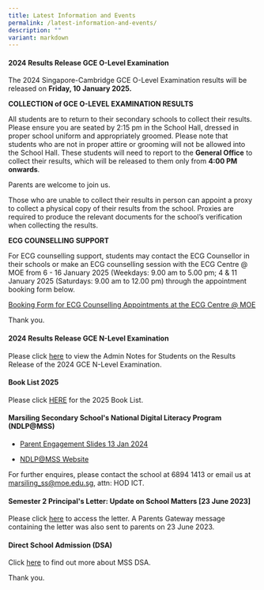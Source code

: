 ```yaml
---
title: Latest Information and Events
permalink: /latest-information-and-events/
description: ""
variant: markdown
---
```

#### 2024 Results Release GCE O-Level Examination

The 2024 Singapore-Cambridge GCE O-Level Examination results will be released on **Friday, 10 January 2025.**

**COLLECTION of GCE O-LEVEL EXAMINATION RESULTS**

All students are to return to their secondary schools to collect their results. Please ensure you are seated by 2:15 pm in the School Hall, dressed in proper school uniform and appropriately groomed. Please note that students who are not in proper attire or grooming will not be allowed into the School Hall. These students will need to report to the **General Office** to collect their results, which will be released to them only from **4:00 PM onwards**.

Parents are welcome to join us.

Those who are unable to collect their results in person can appoint a proxy to collect a physical copy of their results from the school. Proxies are required to produce the relevant documents for the school’s verification when collecting the results.

**ECG COUNSELLING SUPPORT**

For ECG counselling support, students may contact the ECG Counsellor in their schools or make an ECG counselling session with the ECG Centre @ MOE from 6 - 16 January 2025 (Weekdays: 9.00 am to 5.00 pm; 4 & 11 January 2025 (Saturdays: 9.00 am to 12.00 pm) through the appointment booking form below.

[Booking Form for ECG Counselling Appointments at the ECG Centre @ MOE](https://go.gov.sg/moe-ecg-centre)

Thank you.

#### 2024 Results Release GCE N-Level Examination

Please click [here](/files/2024_N_Level_Briefing_Slides.pdf) to view the Admin Notes for Students on the Results Release of the 2024 GCE N-Level Examination.

#### Book List 2025 
Please click [HERE](https://marsilingsec.moe.edu.sg/book-list-2025/) for the 2025 Book List.


#### Marsiling Secondary School's National Digital Literacy Program (NDLP@MSS) 

* [Parent Engagement Slides 13 Jan 2024](/files/PDLP/IP1___Parent_Engagement_Deck_2024_Final.pdf)

* [NDLP@MSS Website](https://marsilingsec.moe.edu.sg/national-digital-literacy-program-ndpl-marsiling-secondary-school/)


For further enquires, please contact the school at 6894 1413 or email us at marsiling_ss@moe.edu.sg, attn: HOD ICT.


####   Semester 2 Principal's Letter: Update on School Matters [23 June 2023]

Please click [here](/files/Letters/letter-to-parents-23-june-2023.pdf) to access the letter. A Parents Gateway message containing the letter was also sent to parents on 23 June 2023.

####   Direct School Admission (DSA)

Click [here](https://marsilingsec.moe.edu.sg/dsa/) to find out more about MSS DSA.

Thank you.